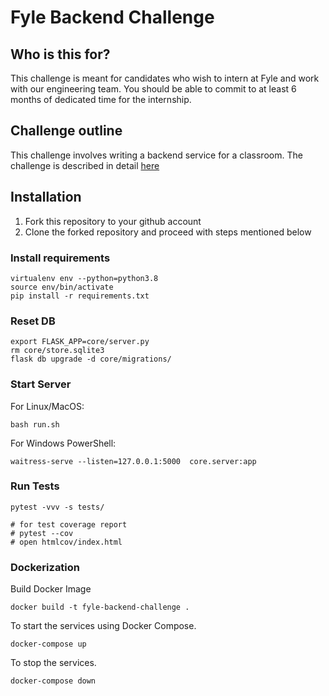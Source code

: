 # Fyle Backend Challenge

## Who is this for?

This challenge is meant for candidates who wish to intern at Fyle and work with our engineering team. You should be able to commit to at least 6 months of dedicated time for the internship.


## Challenge outline

This challenge involves writing a backend service for a classroom. The challenge is described in detail [here](./Application.md)


## Installation

1. Fork this repository to your github account
2. Clone the forked repository and proceed with steps mentioned below

### Install requirements

```
virtualenv env --python=python3.8
source env/bin/activate
pip install -r requirements.txt
```
### Reset DB

```
export FLASK_APP=core/server.py
rm core/store.sqlite3
flask db upgrade -d core/migrations/
```
### Start Server

For Linux/MacOS:
```
bash run.sh
```

For Windows PowerShell:
```
waitress-serve --listen=127.0.0.1:5000  core.server:app
```
### Run Tests

```
pytest -vvv -s tests/

# for test coverage report
# pytest --cov
# open htmlcov/index.html
```

### Dockerization

Build Docker Image
```
docker build -t fyle-backend-challenge .
```
To start the services using Docker Compose.
```
docker-compose up
```
To stop the services.
```
docker-compose down
```
